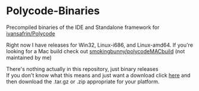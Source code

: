 Polycode-Binaries
=================

Precompiled binaries of the IDE and Standalone framework for [ivansafrin/Polycode](https://github.com/ivansafrin/Polycode)

Right now I have releases for Win32, Linux-i686, and Linux-amd64. If you're looking for a Mac build check out [smokingbunny/polycodeMACbuild](https://github.com/smokingbunny/polycodeMACbuild) (not maintained by me)

There's nothing actually in this repository, just binary releases  
If you don't know what this means and just want a download click [here](https://github.com/suchipi/Polycode-Binaries/releases) and then download the .tar.gz or .zip appropriate for your platform.

